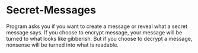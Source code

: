 # Secret-Messages

Program asks you if you want to create a message or reveal what a secret message says. If you choose to encrypt message, your message will be turned to what looks like gibberish.
But if you choose to decrypt a message, nonsense will be turned into what is readable.
